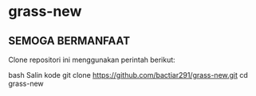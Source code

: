 # grass-new
## SEMOGA BERMANFAAT 
Clone repositori ini menggunakan perintah berikut:

bash
Salin kode
git clone https://github.com/bactiar291/grass-new.git
cd grass-new
